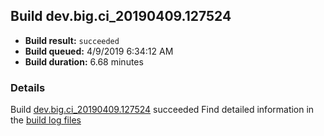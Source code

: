 ## Build dev.big.ci_20190409.127524
- **Build result:** `succeeded`
- **Build queued:** 4/9/2019 6:34:12 AM
- **Build duration:** 6.68 minutes
### Details
Build [dev.big.ci_20190409.127524](https://winappstudio.visualstudio.com/web/build.aspx?pcguid=a4ef43be-68ce-4195-a619-079b4d9834c2&builduri=vstfs%3a%2f%2f%2fBuild%2fBuild%2f27524) succeeded
Find detailed information in the [build log files](https://uwpctdiags.blob.core.windows.net/buildlogs/dev.big.ci_20190409.127524_logs.zip)
